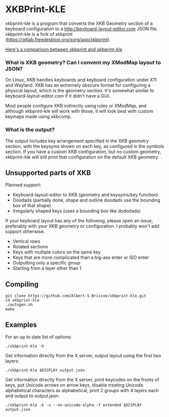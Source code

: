 # XKBPrint-KLE

xkbprint-kle is a program that converts the XKB Geometry section of a keyboard configuration to a http://keyboard-layout-editor.com JSON file.
xkbprint-kle is a fork of xkbprint (https://gitlab.freedesktop.org/xorg/app/xkbprint).

[Here's a comparison between xkbprint and xkbprint-kle](https://imgur.com/a/rdvx7u2)

### What is XKB geometry? Can I convent my XModMap layout to JSON?

On Linux, XKB handles keyboards and keyboard configuration under X11 and Wayland.
XKB has an extremely obscure format for configuring a physical layout, which is the geometry section.
It's somewhat similar to keyboard-layout-editor.com if it didn't have a GUI.

Most people configure XKB indirectly using rules or XModMap, and although xkbprint-kle will work with those, it will look best with custom keymaps made using xkbcomp.

### What is the output?

The output includes key arrangement specified in the XKB geometry section, with the keysyms shown on each key, as configured in the symbols section.
If you have a custom XKB configuration, but no custom geometry, xkbprint-kle will still print that configuration on the default XKB geometry.

## Unsupported parts of XKB

Planned support:
- Keyboard-layout-editor to XKB (geometry and keysyms/key function)
- Doodads (partially done, shape and outline doodads use the bounding box of that shape)
- Irregularly shaped keys (uses a bounding box like dododads)

If your keyboard layout has any of the following, please open an issue, preferably with your XKB geometry or configuration.
I probably won't add support otherwise.
- Vertical rows
- Rotated sections
- Keys with multiple colors on the same key
- Keys that are more complicated than a big-ass enter or ISO enter
- Outputting only a specific group
- Starting from a layer other than 1

## Compiling
```
git clone https://github.com/Albert-S-Briscoe/xkbprint-kle.git
cd xkbprint-kle
./autogen.sh
make
```

## Examples
For an up to date list of options:

`./xkbprint-kle -h`

Get information directly from the X server, output layout using the first two layers:

`./xkbprint-kle $DISPLAY output.json`

Get information directly from the X server, print keycodes on the fronts of keys, put Unicode arrows on arrow keys, disable treating Unicode alphabetical characters as alphabetical, print 2 groups with 4 layers each and output to output.json:

`./xkbprint-kle -k -u --no-unicode-alpha -f extended $DISPLAY output.json`
